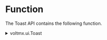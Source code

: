                             


Function
========

The Toast API contains the following function.


<details close markdown="block"><summary>voltmx.ui.Toast</summary> 

* * *

Creates a `Toast` object.

> **_Important:_** The voltmx.ui.Toast function is only available for the Android platform.

### Syntax

```

voltmx.ui.Toast(configParams)
```

### Input Parameters

| Parameter | Description |
| --- | --- |
| configParams | A JavaScript object that contains key-value pairs that provide the configuration of the toast to be created. The following keys are supported. text: The text for the toast to display. duration: The duration of time that the toast appears on the screen. This must be set to one of the [Toast Duration Constants](constants_namespace.md#ToastDuration). |

### Example

```

var toast = new voltmx.ui.Toast({
  "text": "This is the toast's text.",
  "duration": constants.SHORT
  });
toast.show();
```

### Return Values

Returns an instantiated [Toast Object](toast_properties.md#toast-object).

### Platform Availability

*   Android

* * *

